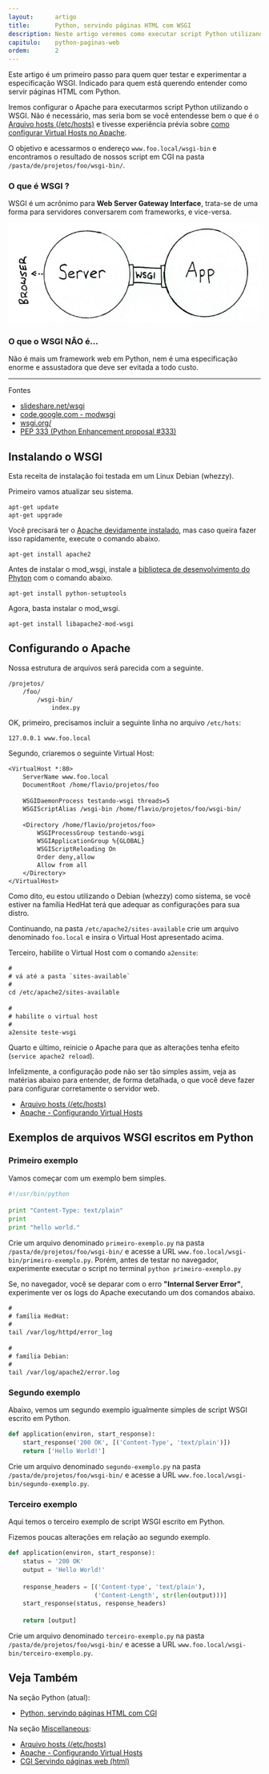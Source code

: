 ```yaml
---
layout:      artigo
title:       Python, servindo páginas HTML com WSGI
description: Neste artigo veremos como executar script Python utilizando o WSGI.
capitulo:    python-paginas-web
ordem:       2
---
```


Este artigo é um primeiro passo para quem quer testar e experimentar a especificação WSGI. Indicado para quem está querendo
entender como servir páginas HTML com Python.

Iremos configurar o Apache para executarmos script Python utilizando o WSGI. Não é necessário, mas seria bom se você
entendesse bem o que é o [Arquivo hosts (/etc/hosts)](/miscellaneous/arquivo-hosts/) e tivesse experiência prévia sobre
[como configurar Virtual Hosts no Apache](/miscellaneous/apache-virtual-host/).

O objetivo e acessarmos o endereço `www.foo.local/wsgi-bin` e  encontramos o resultado de nossos script em CGI na pasta
`/pasta/de/projetos/foo/wsgi-bin/`.


### O que é WSGI ?

WSGI é um acrônimo para __Web Server Gateway Interface__, trata-se de uma forma para servidores conversarem com frameworks,
e vice-versa.

!["wsgi"](diagrama-wsgi-servidor.png "wsgi")

### O que o WSGI NÂO é...

Não é mais um framework web em Python, nem é uma especificação enorme e assustadora que deve ser evitada a todo custo.

- - -
Fontes

- [slideshare.net/wsgi](http://www.slideshare.net/hdiogenes/wsgi-a-resposta-para-a-questo-definitiva-sobre-python-a-web-e-tudo-mais-368429)
- [code.google.com - modwsgi](https://code.google.com/p/modwsgi/)
- [wsgi.org/](http://wsgi.readthedocs.org/en/latest/)
- [PEP 333 (Python Enhancement proposal #333)](https://www.python.org/dev/peps/pep-0333/)



Instalando o WSGI
---

Esta receita de instalação foi testada em um Linux Debian (whezzy).

Primeiro vamos atualizar seu sistema.

    apt-get update
    apt-get upgrade

Você precisará ter o [Apache devidamente instalado](/linux/instalando-apache-via-yum-apt-get/), mas caso queira fazer isso
rapidamente, execute o comando abaixo.

    apt-get install apache2

Antes de instalar o mod_wsgi, instale a [biblioteca de desenvolvimento do Phyton](https://pythonhosted.org/setuptools/)
com o comando abaixo.

    apt-get install python-setuptools

Agora, basta instalar o mod_wsgi.

    apt-get install libapache2-mod-wsgi



Configurando o Apache
---

Nossa estrutura de arquivos será parecida com a seguinte.

    /projetos/
        /foo/
            /wsgi-bin/
                index.py

OK, primeiro, precisamos incluir a seguinte linha no arquivo `/etc/hots`:

    127.0.0.1 www.foo.local

Segundo, criaremos o seguinte Virtual Host:

```linux-config
<VirtualHost *:80>
    ServerName www.foo.local
    DocumentRoot /home/flavio/projetos/foo

    WSGIDaemonProcess testando-wsgi threads=5
    WSGIScriptAlias /wsgi-bin /home/flavio/projetos/foo/wsgi-bin/

    <Directory /home/flavio/projetos/foo>
        WSGIProcessGroup testando-wsgi
        WSGIApplicationGroup %{GLOBAL}
        WSGIScriptReloading On
        Order deny,allow
        Allow from all
    </Directory>
</VirtualHost>

```

Como dito, eu estou utilizando o Debian (whezzy) como sistema, se você estiver na família HedHat terá que adequar as
configurações para sua distro.

Continuando, na pasta `/etc/apache2/sites-available` crie um arquivo denominado `foo.local` e insira o Virtual Host
apresentado acima.

Terceiro, habilite o Virtual Host com o comando `a2ensite`:

```linux-config
#
# vá até a pasta `sites-available`
#
cd /etc/apache2/sites-available

#
# habilite o virtual host
#
a2ensite teste-wsgi
```

Quarto e último, reinicie o Apache para que as alterações tenha efeito (`service apache2 reload`).

Infelizmente, a configuração pode não ser tão simples assim, veja as matérias abaixo para entender, de forma detalhada,
o que você deve fazer para configurar corretamente o servidor web.

- [Arquivo hosts (/etc/hosts)](/miscellaneous/arquivo-hosts/)
- [Apache - Configurando Virtual Hosts](/miscellaneous/apache-virtual-host/)





Exemplos de arquivos WSGI escritos em Python
---

### Primeiro exemplo


Vamos começar com um exemplo bem simples.

```python
#!/usr/bin/python

print "Content-Type: text/plain"
print
print "hello world."
```

Crie um arquivo denominado `primeiro-exemplo.py` na pasta `/pasta/de/projetos/foo/wsgi-bin/` e acesse a URL
`www.foo.local/wsgi-bin/primeiro-exemplo.py`. Porém, antes de testar no navegador, experimente executar o script no
terminal `python primeiro-exemplo.py`

Se, no navegador, você se deparar com o erro __"Internal Server Error"__, experimente ver os logs do Apache executando
um dos comandos abaixo.

```linux-config
#
# família HedHat:
#
tail /var/log/httpd/error_log

#
# família Debian:
#
tail /var/log/apache2/error.log
```


### Segundo exemplo

Abaixo, vemos um segundo exemplo igualmente simples de script WSGI escrito em Python.

```python
def application(environ, start_response):
    start_response('200 OK', [('Content-Type', 'text/plain')])
    return ['Hello World!']
```

Crie um arquivo denominado `segundo-exemplo.py` na pasta `/pasta/de/projetos/foo/wsgi-bin/` e acesse a URL
`www.foo.local/wsgi-bin/segundo-exemplo.py`.


### Terceiro exemplo

Aqui temos o terceiro exemplo de script WSGI escrito em Python.

Fizemos poucas alterações em relação ao segundo exemplo.

```python
def application(environ, start_response):
    status = '200 OK'
    output = 'Hello World!'

    response_headers = [('Content-type', 'text/plain'),
                        ('Content-Length', str(len(output)))]
    start_response(status, response_headers)

    return [output]
```

Crie um arquivo denominado `terceiro-exemplo.py` na pasta `/pasta/de/projetos/foo/wsgi-bin/` e acesse a URL
`www.foo.local/wsgi-bin/terceiro-exemplo.py`.




Veja Também
---

Na seção Python (atual):

- [Python, servindo páginas HTML com CGI](/python/servindo-paginas-html-com-cgi/)

Na seção [Miscellaneous](/miscellaneous/):

- [Arquivo hosts (/etc/hosts)](/miscellaneous/arquivo-hosts/)
- [Apache - Configurando Virtual Hosts](/miscellaneous/apache-virtual-host/)
- [CGI Servindo páginas web (html)](/miscellaneous/cgi-common-gateway-interface/)
